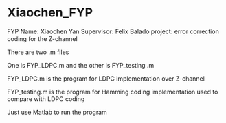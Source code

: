 # Xiaochen_FYP
FYP
Name: Xiaochen Yan
Supervisor: Felix Balado
project: error correction coding for the Z-channel

There are two .m files

One is FYP_LDPC.m and the other is FYP_testing .m

FYP_LDPC.m is the program for LDPC implementation over Z-channel

FYP_testing.m is the program for Hamming coding implementation used to compare 
with LDPC coding 

Just use Matlab to run the program

